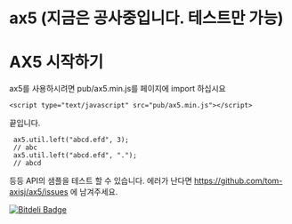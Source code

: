 ax5 (지금은 공사중입니다. 테스트만 가능)
===

# AX5 시작하기

ax5를 사용하시려면 pub/ax5.min.js를 페이지에 import 하십시요

```
<script type="text/javascript" src="pub/ax5.min.js"></script>
```

끝입니다.


```
 ax5.util.left("abcd.efd", 3);
 // abc
 ax5.util.left("abcd.efd", ".");
 // abcd
```

등등 API의 샘플을 테스트 할 수 있습니다.
에러가 난다면 https://github.com/tom-axisj/ax5/issues 에 남겨주세요. 



[![Bitdeli Badge](https://d2weczhvl823v0.cloudfront.net/tom-axisj/ax5/trend.png)](https://bitdeli.com/free "Bitdeli Badge")

